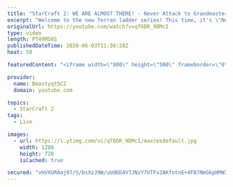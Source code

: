 ```yaml
---
title: "StarCraft 2: WE ARE ALMOST THERE! - Never Attack to Grandmaster"
excerpt: "Welcome to the new Terran ladder series! This time, it's \"Never Attack to Grandmaster!\" In this challenge, I play as Terran on the EU ladder, and in every game I'm not allowed to attack with any units except for using Ghosts. I'm allowed to make any army units for defending, as long as I don't attack"
originalUrl: https://youtube.com/watch?v=qT6DR_9DMcI
type: video
length: PT49M58S
publishedDateTime: 2020-06-03T11:36:28Z
heat: 50

featuredContent: "<iframe width=\"800\" height=\"500\" frameborder=\"0\" src=\"https://www.youtube.com/embed/qT6DR_9DMcI\" allow=\"accelerometer; autoplay; encrypted-media; gyroscope; picture-in-picture\" allowfullscreen></iframe>"

provider:
  name: BeastyqtSC2
  domain: youtube.com

topics:
  - StarCraft 2
tags:
  - Live

images:
  - url: https://i.ytimg.com/vi/qT6DR_9DMcI/maxresdefault.jpg
    width: 1280
    height: 720
    isCached: true

secured: "vHVXURAaj97/S/bsXzJ9W/uUdKE4V7JNzY7UTFx2AKfotnE+4FB7NmGkpHMWXQA4C5eTQfNtaWwaOy2L5OK00TbPqf7ssPxITsdG98hs6D9CzDCGz+dHY1WhBwb9RB8W7ILd1XzBJmPYQkh1lDPKGDC9BPqYCQklbbaMOBOH5h34wruW7b4mNInMxKWK/XHEgvNjFdQChJGafDPREyeqszJj1SG8rJTHyj+yIbP6nJsYOj3/Q8MElJzmedR4NdgmA4trQF/D4+I2DK7iNAFDSJwi3YiyZMI2Z5Nt18La6jS1sHpPB7Lm3v2WBuk6RsHSeeg96EBEohh+kGp0JNxCVU6ychDElr/PYpJtkcjXEU+GVJDakVHbhg6/GPAha33qOKpyV/AW/wsxzCgG+mqmIbivq14R6Z2TdcFokPKZCp4=;oxhRxwgN0QKx2FgczgmHAw=="
---
```


